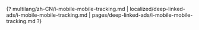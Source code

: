 {? multilang/zh-CN/i-mobile-mobile-tracking.md | localized/deep-linked-ads/i-mobile-mobile-tracking.md | pages/deep-linked-ads/i-mobile-mobile-tracking.md ?}
